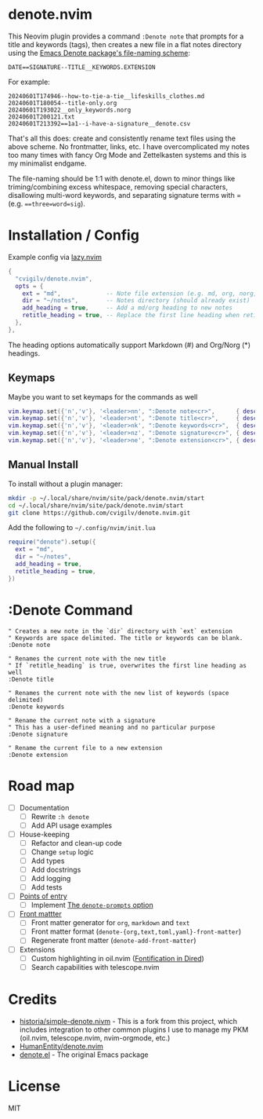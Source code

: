 # denote.nvim

This Neovim plugin provides a command `:Denote note` that prompts for a title and keywords
(tags), then creates a new file in a flat notes directory using the [Emacs Denote package's
file-naming scheme](https://protesilaos.com/emacs/denote#h:4e9c7512-84dc-4dfb-9fa9-e15d51178e5d):

`DATE==SIGNATURE--TITLE__KEYWORDS.EXTENSION`

For example:

```
20240601T174946--how-to-tie-a-tie__lifeskills_clothes.md
20240601T180054--title-only.org
20240601T193022__only_keywords.norg
20240601T200121.txt
20240601T213392==1a1--i-have-a-signature__denote.csv
```

That's all this does: create and consistently rename text files using the above scheme. No
frontmatter, links, etc. I have overcomplicated my notes too many times with fancy Org Mode and
Zettelkasten systems and this is my minimalist endgame.

The file-naming should be 1:1 with denote.el, down to minor things like triming/combining excess
whitespace, removing special characters, disallowing multi-word keywords, and separating
signature terms with = (e.g. `==three=word=sig`).

# Installation / Config

Example config via [lazy.nvim](https://github.com/folke/lazy.nvim)

```lua
{
  "cvigilv/denote.nvim",
  opts = {
    ext = "md",             -- Note file extension (e.g. md, org, norg, txt)
    dir = "~/notes",        -- Notes directory (should already exist)
    add_heading = true,     -- Add a md/org heading to new notes
    retitle_heading = true, -- Replace the first line heading when retitling
  },
},
```

The heading options automatically support Markdown (#) and Org/Norg (*) headings.

## Keymaps

Maybe you want to set keymaps for the commands as well

```lua
vim.keymap.set({'n','v'}, '<leader>nn', ":Denote note<cr>",      { desc = "New note"         })
vim.keymap.set({'n','v'}, '<leader>nt', ":Denote title<cr>",     { desc = "Change title"     })
vim.keymap.set({'n','v'}, '<leader>nk', ":Denote keywords<cr>",  { desc = "Change keywords"  })
vim.keymap.set({'n','v'}, '<leader>nz', ":Denote signature<cr>", { desc = "Change signature" })
vim.keymap.set({'n','v'}, '<leader>ne', ":Denote extension<cr>", { desc = "Change extension" })
```

## Manual Install

To install without a plugin manager:

```bash
mkdir -p ~/.local/share/nvim/site/pack/denote.nvim/start
cd ~/.local/share/nvim/site/pack/denote.nvim/start
git clone https://github.com/cvigilv/denote.nvim.git
```

Add the following to `~/.config/nvim/init.lua`

```lua
require("denote").setup({
  ext = "md",
  dir = "~/notes",
  add_heading = true,
  retitle_heading = true,
})
```

# :Denote Command

```vim
" Creates a new note in the `dir` directory with `ext` extension
" Keywords are space delimited. The title or keywords can be blank.
:Denote note

" Renames the current note with the new title
" If `retitle_heading` is true, overwrites the first line heading as well
:Denote title

" Renames the current note with the new list of keywords (space delimited)
:Denote keywords

" Rename the current note with a signature
" This has a user-defined meaning and no particular purpose
:Denote signature

" Rename the current file to a new extension
:Denote extension
```

# Road map

- [ ] Documentation
    - [ ] Rewrite `:h denote`
    - [ ] Add API usage examples
- [ ] House-keeping
    - [ ] Refactor and clean-up code
    - [ ] Change `setup` logic
    - [ ] Add types
    - [ ] Add docstrings
    - [ ] Add logging
    - [ ] Add tests
- [ ] [Points of entry](https://protesilaos.com/emacs/denote#h:17896c8c-d97a-4faa-abf6-31df99746ca6)
    - [ ] Implement [The `denote-prompts` option](https://protesilaos.com/emacs/denote#h:f9204f1f-fcee-49b1-8081-16a08a338099)
- [ ] [Front mattter](https://protesilaos.com/emacs/denote#h:13218826-56a5-482a-9b91-5b6de4f14261)
    - [ ] Front matter generator for `org`, `markdown` and `text`
    - [ ] Front matter format (`denote-{org,text,toml,yaml}-front-matter`)
    - [ ] Regenerate front matter (`denote-add-front-matter`)
- [ ] Extensions
    - [ ] Custom highlighting in oil.nvim ([Fontification in Dired](https://protesilaos.com/emacs/denote#h:337f9cf0-9f66-45af-b73f-f6370472fb51))
    - [ ] Search capabilities with telescope.nvim

# Credits

* [historia/simple-denote.nivm](https://codeberg.org/historia/simple-denote.nvim) - This is a
  fork from this project, which includes integration to other common plugins I use to manage my
  PKM (oil.nvim, telescope.nvim, nvim-orgmode, etc.)
* [HumanEntity/denote.nvim](https://github.com/HumanEntity/denote.nvim)
* [denote.el](https://protesilaos.com/emacs/denote) - The original Emacs package

# License

MIT
